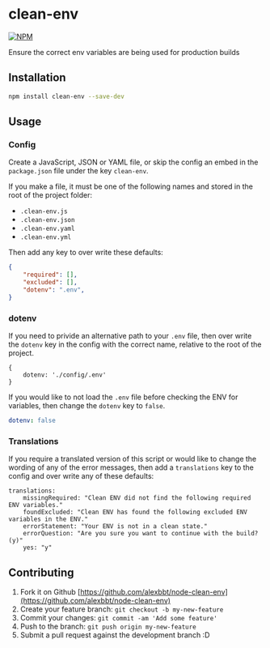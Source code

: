 # clean-env

[![NPM](https://nodei.co/npm/clean-env.png?compact=true)](https://nodei.co/npm/clean-env/)

Ensure the correct env variables are being used for production builds

## Installation

``` bash
npm install clean-env --save-dev
```

## Usage

### Config

Create a JavaScript, JSON or YAML file, or skip the config an embed in the `package.json` file under the key `clean-env`.

If you make a file, it must be one of the following names and stored in the root of the project folder:

- `.clean-env.js`
- `.clean-env.json`
- `.clean-env.yaml`
- `.clean-env.yml`

Then add any key to over write these defaults:

``` JSON
{
    "required": [],
    "excluded": [],
    "dotenv": ".env",
}
```

### dotenv

If you need to privide an alternative path to your `.env` file, then over write the `dotenv` key in the config with the correct name, relative to the root of the project.

``` JS
{
    dotenv: './config/.env'
}
```

If you would like to not load the `.env` file before checking the ENV for variables, then change the `dotenv` key to `false`.

``` YAML
dotenv: false
```

### Translations

If you require a translated version of this script or would like to change the wording of any of the error messages, then add a `translations` key to the config and over write any of these defaults:

``` YML
translations:
    missingRequired: "Clean ENV did not find the following required ENV variables."
    foundExcluded: "Clean ENV has found the following excluded ENV variables in the ENV."
    errorStatement: "Your ENV is not in a clean state."
    errorQuestion: "Are you sure you want to continue with the build? (y)"
    yes: "y"
```

## Contributing

1. Fork it on Github [https://github.com/alexbbt/node-clean-env](https://github.com/alexbbt/node-clean-env)
2. Create your feature branch: `git checkout -b my-new-feature`
3. Commit your changes: `git commit -am 'Add some feature'`
4. Push to the branch: `git push origin my-new-feature`
5. Submit a pull request against the development branch :D
